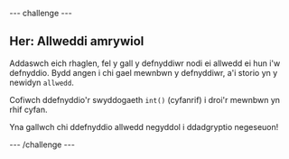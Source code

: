 --- challenge ---

## Her: Allweddi amrywiol

Addaswch eich rhaglen, fel y gall y defnyddiwr nodi ei allwedd ei hun i'w defnyddio. Bydd angen i chi gael mewnbwn y defnyddiwr, a'i storio yn y newidyn `allwedd`.

Cofiwch ddefnyddio'r swyddogaeth `int()` (cyfanrif) i droi'r mewnbwn yn rhif cyfan.

Yna gallwch chi ddefnyddio allwedd negyddol i ddadgryptio negeseuon!

--- /challenge ---
